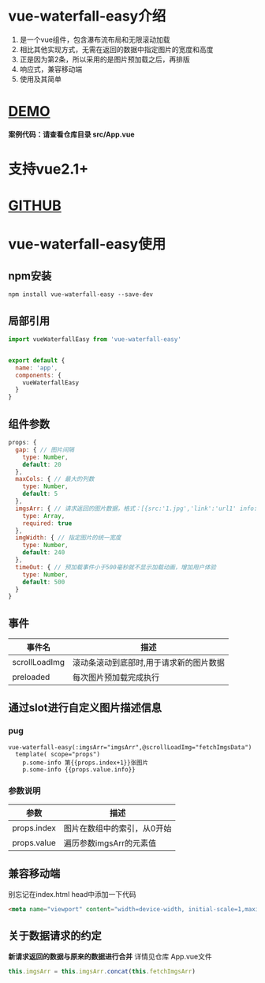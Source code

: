 # vue-waterfall-easy介绍
1. 是一个vue组件，包含瀑布流布局和无限滚动加载
2. 相比其他实现方式，无需在返回的数据中指定图片的宽度和高度
3. 正是因为第2条，所以采用的是图片预加载之后，再排版
4. 响应式，兼容移动端
5. 使用及其简单

# [DEMO](https://lfyfly.github.io/vue-waterfall-easy/)
**案例代码：请查看仓库目录 src/App.vue**
# 支持vue2.1+
# [GITHUB](https://github.com/lfyfly/vue-waterfall-easy)

# vue-waterfall-easy使用
## npm安装

```
npm install vue-waterfall-easy --save-dev
```
## 局部引用
```js
import vueWaterfallEasy from 'vue-waterfall-easy'
```
```js

export default {
  name: 'app',
  components: {
    vueWaterfallEasy
  }
}

```
## 组件参数
```js
props: {
  gap: { // 图片间隔
    type: Number,
    default: 20
  },
  maxCols: { // 最大的列数
    type: Number,
    default: 5
  },
  imgsArr: { // 请求返回的图片数据，格式：[{src:'1.jpg','link':'url1' info:'自定义图片信息'},{src:'2.jpg','link':'url2',info:'自定义图片信息'}...]
    type: Array,
    required: true
  },
  imgWidth: { // 指定图片的统一宽度
    type: Number,
    default: 240
  },
  timeOut: { // 预加载事件小于500毫秒就不显示加载动画，增加用户体验
    type: Number,
    default: 500
  }
}

```
## 事件
事件名 | 描述
---|---
scrollLoadImg | 滚动条滚动到底部时,用于请求新的图片数据
preloaded | 每次图片预加载完成执行

## 通过slot进行自定义图片描述信息

### pug
```pug
vue-waterfall-easy(:imgsArr="imgsArr",@scrollLoadImg="fetchImgsData")
  template( scope="props")
    p.some-info 第{{props.index+1}}张图片
    p.some-info {{props.value.info}}
```
### 参数说明
参数 | 描述
---|---
props.index | 图片在数组中的索引，从0开始
props.value | 遍历参数imgsArr的元素值

## 兼容移动端
别忘记在index.html head中添加一下代码
```html
<meta name="viewport" content="width=device-width, initial-scale=1,maximum-scale=1, user-scalable=no">
```

## 关于数据请求的约定
**新请求返回的数据与原来的数据进行合并**
详情见仓库 App.vue文件
```js
this.imgsArr = this.imgsArr.concat(this.fetchImgsArr)
```
